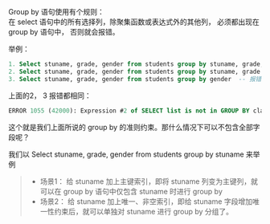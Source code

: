 Group by 语句使用有个规则：  
在 select 语句中的所有选择列，除聚集函数或表达式外的其他列， 必须都出现在 group by 语句中， 否则就会报错。  

举例：   
```sql
1. Select stuname, grade, gender from students group by stuname, grade, gender   --- 这条语句是可以正常工作的。
2. Select stuname, grade, gender from students group by stuname, grade   --- 报错
3. Select stuname, grade, gender from students group by gender  -- 报错
```

上面的2， 3 报错都相同：  

```sql
ERROR 1055 (42000): Expression #2 of SELECT list is not in GROUP BY clause and contains nonaggregated column which is not functionally dependent on columns in GROUP BY clause; this is incompatible with sql_mode=only_full_group_by
```

这个就是我们上面所说的 group by 的准则约束。那什么情况下可以不包含全部字段呢？  

我们以 Select stuname, grade, gender from students group by stuname 来举例  
> - 场景1： 给 stuname 加上主键索引，即将 stuname 列变为主键列，就可以在 group by 语句中仅包含 stuname 时进行 group by
> - 场景2： 给 stuname 加上唯一、非空索引，即给 stuname 字段增加唯一性约束后，就可以单独对 stuname 进行 group by 分组了。